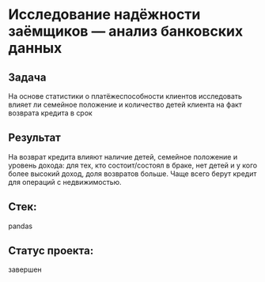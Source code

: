 # Исследование надёжности заёмщиков — анализ банковских данных
## Задача
На основе статистики о платёжеспособности клиентов исследовать влияет ли семейное положение и количество детей клиента на факт возврата кредита в срок

## Результат
На возврат кредита влияют наличие детей, семейное положение и уровень дохода: для тех, кто состоит/состоял в браке, нет детей и у кого более высокий доход, доля возвратов больше. Чаще всего берут кредит для операций с недвижимостью.

## Стек:
pandas

## Статус проекта: 
завершен
